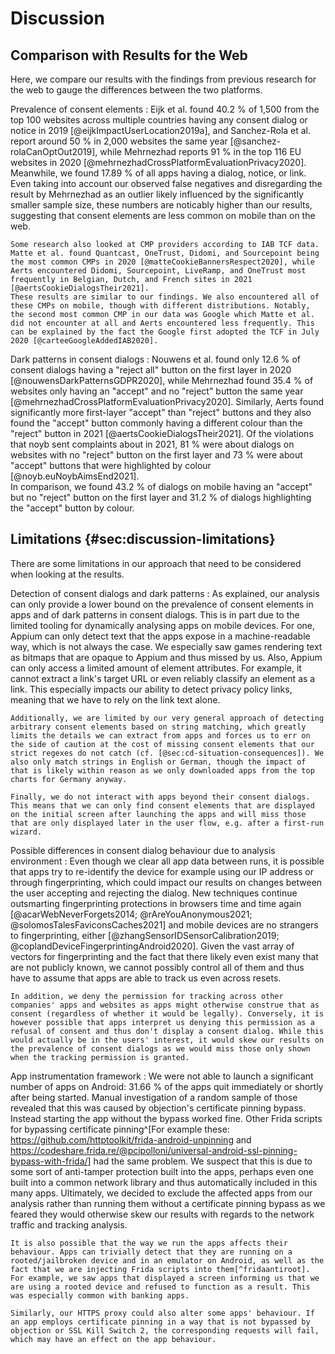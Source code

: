 # Discussion

## Comparison with Results for the Web

Here, we compare our results with the findings from previous research for the web to gauge the differences between the two platforms.

Prevalence of consent elements
:   Eijk et al. found 40.2&nbsp;% of 1,500 from the top 100 websites across multiple countries having any consent dialog or notice in 2019 [@eijkImpactUserLocation2019a], and Sanchez-Rola et al. report around 50&nbsp;% in 2,000 websites the same year [@sanchez-rolaCanOptOut2019], while Mehrnezhad reports 91&nbsp;% in the top 116 EU websites in 2020 [@mehrnezhadCrossPlatformEvaluationPrivacy2020].  
    Meanwhile, we found 17.89&nbsp;% of all apps having a dialog, notice, or link. Even taking into account our observed false negatives and disregarding the result by Mehrnezhad as an outlier likely influenced by the significantly smaller sample size, these numbers are noticably higher than our results, suggesting that consent elements are less common on mobile than on the web.

    Some research also looked at CMP providers according to IAB TCF data. Matte et al. found Quantcast, OneTrust, Didomi, and Sourcepoint being the most common CMPs in 2020 [@matteCookieBannersRespect2020], while Aerts encountered Didomi, Sourcepoint, LiveRamp, and OneTrust most frequently in Belgian, Dutch, and French sites in 2021 [@aertsCookieDialogsTheir2021].  
    These results are similar to our findings. We also encountered all of these CMPs on mobile, though with different distributions. Notably, the second most common CMP in our data was Google which Matte et al. did not encounter at all and Aerts encountered less frequently. This can be explained by the fact the Google first adopted the TCF in July 2020 [@carteeGoogleAddedIAB2020].

Dark patterns in consent dialogs
:   Nouwens et al. found only 12.6&nbsp;% of consent dialogs having a "reject all" button on the first layer in 2020 [@nouwensDarkPatternsGDPR2020], while Mehrnezhad found 35.4&nbsp;% of websites only having an "accept" and no "reject" button the same year [@mehrnezhadCrossPlatformEvaluationPrivacy2020]. Similarly, Aerts found significantly more first-layer "accept" than "reject" buttons and they also found the "accept" button commonly having a different colour than the "reject" button in 2021 [@aertsCookieDialogsTheir2021]. Of the violations that noyb sent complaints about in 2021, 81&nbsp;% were about dialogs on websites with no "reject" button on the first layer and 73&nbsp;% were about "accept" buttons that were highlighted by colour [@noyb.euNoybAimsEnd2021].  
    In comparison, we found 43.2&nbsp;% of dialogs on mobile having an "accept" but no "reject" button on the first layer and 31.2&nbsp;% of dialogs highlighting the "accept" button by colour.

## Limitations {#sec:discussion-limitations}

There are some limitations in our approach that need to be considered when looking at the results.

Detection of consent dialogs and dark patterns
:   As explained, our analysis can only provide a lower bound on the prevalence of consent elements in apps and of dark patterns in consent dialogs. This is in part due to the limited tooling for dynamically analysing apps on mobile devices. For one, Appium can only detect text that the apps expose in a machine-readable way, which is not always the case. We especially saw games rendering text as bitmaps that are opaque to Appium and thus missed by us. Also, Appium can only access a limited amount of element attributes. For example, it cannot extract a link's target URL or even reliably classify an element as a link. This especially impacts our ability to detect privacy policy links, meaning that we have to rely on the link text alone.

    Additionally, we are limited by our very general approach of detecting arbitrary consent elements based on string matching, which greatly limits the details we can extract from apps and forces us to err on the side of caution at the cost of missing consent elements that our strict regexes do not catch (cf. [@sec:cd-situation-consequences]). We also only match strings in English or German, though the impact of that is likely within reason as we only downloaded apps from the top charts for Germany anyway.

    Finally, we do not interact with apps beyond their consent dialogs. This means that we can only find consent elements that are displayed on the initial screen after launching the apps and will miss those that are only displayed later in the user flow, e.g. after a first-run wizard.

Possible differences in consent dialog behaviour due to analysis environment
:   Even though we clear all app data between runs, it is possible that apps try to re-identify the device for example using our IP address or through fingerprinting, which could impact our results on changes between the user accepting and rejecting the dialog. New techniques continue outsmarting fingerprinting protections in browsers time and time again [@acarWebNeverForgets2014; @rAreYouAnonymous2021; @solomosTalesFaviconsCaches2021] and mobile devices are no strangers to fingerprinting, either [@zhangSensorIDSensorCalibration2019; @coplandDeviceFingerprintingAndroid2020]. Given the vast array of vectors for fingerprinting and the fact that there likely even exist many that are not publicly known, we cannot possibly control all of them and thus have to assume that apps are able to track us even across resets.

    In addition, we deny the permission for tracking across other companies' apps and websites as apps might otherwise construe that as consent (regardless of whether it would be legally). Conversely, it is however possible that apps interpret us denying this permission as a refusal of consent and thus don't display a consent dialog. While this would actually be in the users' interest, it would skew our results on the prevalence of consent dialogs as we would miss those only shown when the tracking permission is granted.

App instrumentation framework
:   We were not able to launch a significant number of apps on Android: 31.66&nbsp;% of the apps quit immediately or shortly after being started. Manual investigation of a random sample of those revealed that this was caused by objection's certificate pinning bypass. Instead starting the app without the bypass worked fine. Other Frida scripts for bypassing certificate pinning^[For example these: <https://github.com/httptoolkit/frida-android-unpinning> and <https://codeshare.frida.re/@pcipolloni/universal-android-ssl-pinning-bypass-with-frida/>] had the same problem. We suspect that this is due to some sort of anti-tamper protection built into the apps, perhaps even one built into a common network library and thus automatically included in this many apps. Ultimately, we decided to exclude the affected apps from our analysis rather than running them without a certificate pinning bypass as we feared they would otherwise skew our results with regards to the network traffic and tracking analysis.

    It is also possible that the way we run the apps affects their behaviour. Apps can trivially detect that they are running on a rooted/jailbroken device and in an emulator on Android, as well as the fact that we are injecting Frida scripts into them[^fridaantiroot]. For example, we saw apps that displayed a screen informing us that we are using a rooted device and refused to function as a result. This was especially common with banking apps.

    Similarly, our HTTPS proxy could also alter some apps' behaviour. If an app employs certificate pinning in a way that is not bypassed by objection or SSL Kill Switch 2, the corresponding requests will fail, which may have an effect on the app behaviour.


[^fridaantiroot]: There are Frida scripts to bypass these checks as well, e.g.: <https://codeshare.frida.re/@dzonerzy/fridantiroot/> and <https://codeshare.frida.re/@enovella/anti-frida-bypass/>

    However, we tried to keep the amount of Frida scripts we inject to a minimum because they can in fact break apps as we saw. The only script that we inject into the apps during the actual runs is the certificate pinning bypass on Android. All other scripts are either injected into system processes (clipboard seeding and granting location permission on iOS), where we have confirmed that they do not cause problems, or are only injected into the app after the rest of analysis is done (reading the preferences).
